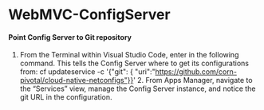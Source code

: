 # WebMVC-ConfigServer
#### Point Config Server to Git repository 
1. From the Terminal within Visual Studio Code, enter in the following command. This tells the Config Server where to get its configurations from: cf updateservice <your config server name> -c '{"git": { "uri":"https://github.com/corn-pivotal/cloud-native-netconfigs"}}' 2. From Apps Manager, navigate to the “Services” view, manage the Config Server instance, and notice the git URL in the configuration.
